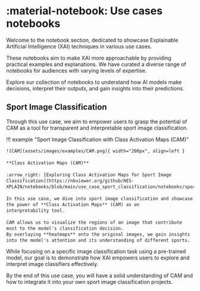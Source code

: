 # :material-notebook: Use cases notebooks

Welcome to the notebook section, dedicated to showcase Explainable Artificial Intelligence (XAI) techniques in various use cases.

These notebooks aim to make XAI more approachable by providing practical examples and explanations. We have curated a diverse range of notebooks for audiences with varying levels of expertise.

Explore our collection of notebooks to understand how AI models make decisions, interpret their outputs, and gain insights into their predictions.

## Sport Image Classification

Through this use case, we aim to empower users to grasp the potential of CAM as a tool for transparent and interpretable sport image classification.

!!! example "Sport Image Classification with Class Activation Maps (CAM)"

    ![CAM](assets/images/examples/CAM.png){ width="200px", align=left }

    **Class Activation Maps (CAM)**

    :arrow_right: [Exploring Class Activation Maps for Sport Image Classification](https://nbviewer.org/github/HES-XPLAIN/notebooks/blob/main/use_case_sport_classification/notebooks/sport_image_classification.ipynb)

    In this use case, we dive into sport image classification and showcase the power of **Class Activation Maps** (CAM) as an
    interpretability tool.

    CAM allows us to visualize the regions of an image that contribute most to the model's classification decision.
    By overlaying **heatmaps** onto the original images, we gain insights into the model's attention and its understanding of different sports.

While focusing on a specific image classification task using a pre-trained model,  our goal is to demonstrate how XAI empowers users to explore and interpret image classifiers effectively.

By the end of this use case, you will have a solid understanding of CAM and how to integrate it into your own sport image classification projects.
